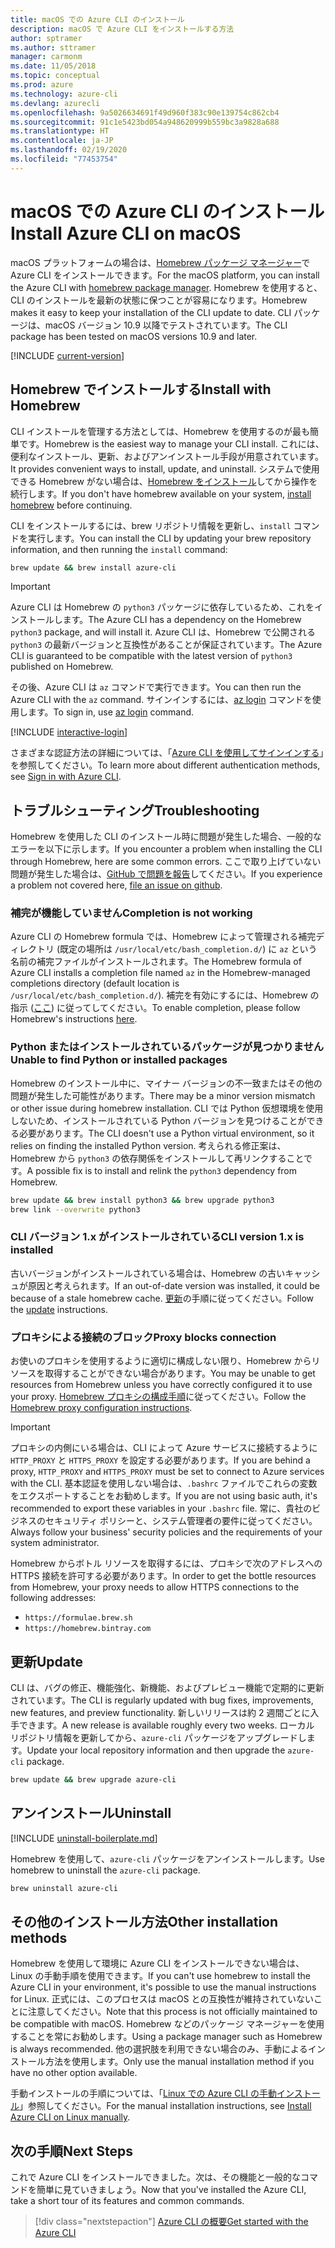 ```yaml
---
title: macOS での Azure CLI のインストール
description: macOS で Azure CLI をインストールする方法
author: sptramer
ms.author: sttramer
manager: carmonm
ms.date: 11/05/2018
ms.topic: conceptual
ms.prod: azure
ms.technology: azure-cli
ms.devlang: azurecli
ms.openlocfilehash: 9a5026634691f49d960f383c90e139754c862cb4
ms.sourcegitcommit: 91c1e5423bd054a948620999b559bc3a9828a688
ms.translationtype: HT
ms.contentlocale: ja-JP
ms.lasthandoff: 02/19/2020
ms.locfileid: "77453754"
---
```

# <a name="install-azure-cli-on-macos"></a><span data-ttu-id="a8203-103">macOS での Azure CLI のインストール</span><span class="sxs-lookup"><span data-stu-id="a8203-103">Install Azure CLI on macOS</span></span>

<span data-ttu-id="a8203-104">macOS プラットフォームの場合は、[Homebrew パッケージ マネージャー](https://brew.sh)で Azure CLI をインストールできます。</span><span class="sxs-lookup"><span data-stu-id="a8203-104">For the macOS platform, you can install the Azure CLI with [homebrew package manager](https://brew.sh).</span></span> <span data-ttu-id="a8203-105">Homebrew を使用すると、CLI のインストールを最新の状態に保つことが容易になります。</span><span class="sxs-lookup"><span data-stu-id="a8203-105">Homebrew makes it easy to keep your installation of the CLI update to date.</span></span> <span data-ttu-id="a8203-106">CLI パッケージは、macOS バージョン 10.9 以降でテストされています。</span><span class="sxs-lookup"><span data-stu-id="a8203-106">The CLI package has been tested on macOS versions 10.9 and later.</span></span>

[!INCLUDE [current-version](includes/current-version.md)]

## <a name="install-with-homebrew"></a><span data-ttu-id="a8203-107">Homebrew でインストールする</span><span class="sxs-lookup"><span data-stu-id="a8203-107">Install with Homebrew</span></span>

<span data-ttu-id="a8203-108">CLI インストールを管理する方法としては、Homebrew を使用するのが最も簡単です。</span><span class="sxs-lookup"><span data-stu-id="a8203-108">Homebrew is the easiest way to manage your CLI install.</span></span> <span data-ttu-id="a8203-109">これには、便利なインストール、更新、およびアンインストール手段が用意されています。</span><span class="sxs-lookup"><span data-stu-id="a8203-109">It provides convenient ways to install, update, and uninstall.</span></span>
<span data-ttu-id="a8203-110">システムで使用できる Homebrew がない場合は、[Homebrew をインストール](https://docs.brew.sh/Installation.html)してから操作を続行します。</span><span class="sxs-lookup"><span data-stu-id="a8203-110">If you don't have homebrew available on your system, [install homebrew](https://docs.brew.sh/Installation.html) before continuing.</span></span>

<span data-ttu-id="a8203-111">CLI をインストールするには、brew リポジトリ情報を更新し、`install` コマンドを実行します。</span><span class="sxs-lookup"><span data-stu-id="a8203-111">You can install the CLI by updating your brew repository information, and then running the `install` command:</span></span>

```bash
brew update && brew install azure-cli
```

> [!IMPORTANT]
>
> <span data-ttu-id="a8203-112">Azure CLI は Homebrew の `python3` パッケージに依存しているため、これをインストールします。</span><span class="sxs-lookup"><span data-stu-id="a8203-112">The Azure CLI has a dependency on the Homebrew `python3` package, and will install it.</span></span>
> <span data-ttu-id="a8203-113">Azure CLI は、Homebrew で公開される `python3` の最新バージョンと互換性があることが保証されています。</span><span class="sxs-lookup"><span data-stu-id="a8203-113">The Azure CLI is guaranteed to be compatible with the latest version of `python3` published on Homebrew.</span></span>

<span data-ttu-id="a8203-114">その後、Azure CLI は `az` コマンドで実行できます。</span><span class="sxs-lookup"><span data-stu-id="a8203-114">You can then run the Azure CLI with the `az` command.</span></span> <span data-ttu-id="a8203-115">サインインするには、[az login](/cli/azure/reference-index#az-login) コマンドを使用します。</span><span class="sxs-lookup"><span data-stu-id="a8203-115">To sign in, use [az login](/cli/azure/reference-index#az-login) command.</span></span>

[!INCLUDE [interactive-login](includes/interactive-login.md)]

<span data-ttu-id="a8203-116">さまざまな認証方法の詳細については、「[Azure CLI を使用してサインインする](authenticate-azure-cli.md)」を参照してください。</span><span class="sxs-lookup"><span data-stu-id="a8203-116">To learn more about different authentication methods, see [Sign in with Azure CLI](authenticate-azure-cli.md).</span></span>

## <a name="troubleshooting"></a><span data-ttu-id="a8203-117">トラブルシューティング</span><span class="sxs-lookup"><span data-stu-id="a8203-117">Troubleshooting</span></span>

<span data-ttu-id="a8203-118">Homebrew を使用した CLI のインストール時に問題が発生した場合、一般的なエラーを以下に示します。</span><span class="sxs-lookup"><span data-stu-id="a8203-118">If you encounter a problem when installing the CLI through Homebrew, here are some common errors.</span></span> <span data-ttu-id="a8203-119">ここで取り上げていない問題が発生した場合は、[GitHub で問題を報告](https://github.com/Azure/azure-cli/issues)してください。</span><span class="sxs-lookup"><span data-stu-id="a8203-119">If you experience a problem not covered here, [file an issue on github](https://github.com/Azure/azure-cli/issues).</span></span>

### <a name="completion-is-not-working"></a><span data-ttu-id="a8203-120">補完が機能していません</span><span class="sxs-lookup"><span data-stu-id="a8203-120">Completion is not working</span></span>

<span data-ttu-id="a8203-121">Azure CLI の Homebrew formula では、Homebrew によって管理される補完ディレクトリ (既定の場所は `/usr/local/etc/bash_completion.d/`) に `az` という名前の補完ファイルがインストールされます。</span><span class="sxs-lookup"><span data-stu-id="a8203-121">The Homebrew formula of Azure CLI installs a completion file named `az` in the Homebrew-managed completions directory (default location is `/usr/local/etc/bash_completion.d/`).</span></span> <span data-ttu-id="a8203-122">補完を有効にするには、Homebrew の指示 ([ここ](https://docs.brew.sh/Shell-Completion)) に従ってしてください。</span><span class="sxs-lookup"><span data-stu-id="a8203-122">To enable completion, please follow Homebrew's instructions [here](https://docs.brew.sh/Shell-Completion).</span></span>

### <a name="unable-to-find-python-or-installed-packages"></a><span data-ttu-id="a8203-123">Python またはインストールされているパッケージが見つかりません</span><span class="sxs-lookup"><span data-stu-id="a8203-123">Unable to find Python or installed packages</span></span>

<span data-ttu-id="a8203-124">Homebrew のインストール中に、マイナー バージョンの不一致またはその他の問題が発生した可能性があります。</span><span class="sxs-lookup"><span data-stu-id="a8203-124">There may be a minor version mismatch or other issue during homebrew installation.</span></span> <span data-ttu-id="a8203-125">CLI では Python 仮想環境を使用しないため、インストールされている Python バージョンを見つけることができる必要があります。</span><span class="sxs-lookup"><span data-stu-id="a8203-125">The CLI doesn't use a Python virtual environment, so it relies on finding the installed Python version.</span></span> <span data-ttu-id="a8203-126">考えられる修正案は、Homebrew から `python3` の依存関係をインストールして再リンクすることです。</span><span class="sxs-lookup"><span data-stu-id="a8203-126">A possible fix is to install and relink the `python3` dependency from Homebrew.</span></span>

```bash
brew update && brew install python3 && brew upgrade python3
brew link --overwrite python3
```

### <a name="cli-version-1x-is-installed"></a><span data-ttu-id="a8203-127">CLI バージョン 1.x がインストールされている</span><span class="sxs-lookup"><span data-stu-id="a8203-127">CLI version 1.x is installed</span></span>

<span data-ttu-id="a8203-128">古いバージョンがインストールされている場合は、Homebrew の古いキャッシュが原因と考えられます。</span><span class="sxs-lookup"><span data-stu-id="a8203-128">If an out-of-date version was installed, it could be because of a stale homebrew cache.</span></span> <span data-ttu-id="a8203-129">[更新](#update)の手順に従ってください。</span><span class="sxs-lookup"><span data-stu-id="a8203-129">Follow the [update](#update) instructions.</span></span>

### <a name="proxy-blocks-connection"></a><span data-ttu-id="a8203-130">プロキシによる接続のブロック</span><span class="sxs-lookup"><span data-stu-id="a8203-130">Proxy blocks connection</span></span>

<span data-ttu-id="a8203-131">お使いのプロキシを使用するように適切に構成しない限り、Homebrew からリソースを取得することができない場合があります。</span><span class="sxs-lookup"><span data-stu-id="a8203-131">You may be unable to get resources from Homebrew unless you have correctly configured it to use your proxy.</span></span> <span data-ttu-id="a8203-132">[Homebrew プロキシの構成手順](https://docs.brew.sh/Manpage#using-homebrew-behind-a-proxy)に従ってください。</span><span class="sxs-lookup"><span data-stu-id="a8203-132">Follow the [Homebrew proxy configuration instructions](https://docs.brew.sh/Manpage#using-homebrew-behind-a-proxy).</span></span>

> [!IMPORTANT]
> <span data-ttu-id="a8203-133">プロキシの内側にいる場合は、CLI によって Azure サービスに接続するように `HTTP_PROXY` と `HTTPS_PROXY` を設定する必要があります。</span><span class="sxs-lookup"><span data-stu-id="a8203-133">If you are behind a proxy, `HTTP_PROXY` and `HTTPS_PROXY` must be set to connect to Azure services with the CLI.</span></span>
> <span data-ttu-id="a8203-134">基本認証を使用しない場合は、`.bashrc` ファイルでこれらの変数をエクスポートすることをお勧めします。</span><span class="sxs-lookup"><span data-stu-id="a8203-134">If you are not using basic auth, it's recommended to export these variables in your `.bashrc` file.</span></span>
> <span data-ttu-id="a8203-135">常に、貴社のビジネスのセキュリティ ポリシーと、システム管理者の要件に従ってください。</span><span class="sxs-lookup"><span data-stu-id="a8203-135">Always follow your business' security policies and the requirements of your system administrator.</span></span>

<span data-ttu-id="a8203-136">Homebrew からボトル リソースを取得するには、プロキシで次のアドレスへの HTTPS 接続を許可する必要があります。</span><span class="sxs-lookup"><span data-stu-id="a8203-136">In order to get the bottle resources from Homebrew, your proxy needs to allow HTTPS connections to the following addresses:</span></span>

* `https://formulae.brew.sh`
* `https://homebrew.bintray.com`

## <a name="update"></a><span data-ttu-id="a8203-137">更新</span><span class="sxs-lookup"><span data-stu-id="a8203-137">Update</span></span>

<span data-ttu-id="a8203-138">CLI は、バグの修正、機能強化、新機能、およびプレビュー機能で定期的に更新されています。</span><span class="sxs-lookup"><span data-stu-id="a8203-138">The CLI is regularly updated with bug fixes, improvements, new features, and preview functionality.</span></span> <span data-ttu-id="a8203-139">新しいリリースは約 2 週間ごとに入手できます。</span><span class="sxs-lookup"><span data-stu-id="a8203-139">A new release is available roughly every two weeks.</span></span> <span data-ttu-id="a8203-140">ローカル リポジトリ情報を更新してから、`azure-cli` パッケージをアップグレードします。</span><span class="sxs-lookup"><span data-stu-id="a8203-140">Update your local repository information and then upgrade the `azure-cli` package.</span></span>

```bash
brew update && brew upgrade azure-cli
```

## <a name="uninstall"></a><span data-ttu-id="a8203-141">アンインストール</span><span class="sxs-lookup"><span data-stu-id="a8203-141">Uninstall</span></span>

[!INCLUDE [uninstall-boilerplate.md](includes/uninstall-boilerplate.md)]

<span data-ttu-id="a8203-142">Homebrew を使用して、`azure-cli` パッケージをアンインストールします。</span><span class="sxs-lookup"><span data-stu-id="a8203-142">Use homebrew to uninstall the `azure-cli` package.</span></span>

```bash
brew uninstall azure-cli
```

## <a name="other-installation-methods"></a><span data-ttu-id="a8203-143">その他のインストール方法</span><span class="sxs-lookup"><span data-stu-id="a8203-143">Other installation methods</span></span>

<span data-ttu-id="a8203-144">Homebrew を使用して環境に Azure CLI をインストールできない場合は、Linux の手動手順を使用できます。</span><span class="sxs-lookup"><span data-stu-id="a8203-144">If you can't use homebrew to install the Azure CLI in your environment, it's possible to use the manual instructions for Linux.</span></span> <span data-ttu-id="a8203-145">正式には、このプロセスは macOS との互換性が維持されていないことに注意してください。</span><span class="sxs-lookup"><span data-stu-id="a8203-145">Note that this process is not officially maintained to be compatible with macOS.</span></span> <span data-ttu-id="a8203-146">Homebrew などのパッケージ マネージャーを使用することを常にお勧めします。</span><span class="sxs-lookup"><span data-stu-id="a8203-146">Using a package manager such as Homebrew is always recommended.</span></span> <span data-ttu-id="a8203-147">他の選択肢を利用できない場合のみ、手動によるインストール方法を使用します。</span><span class="sxs-lookup"><span data-stu-id="a8203-147">Only use the manual installation method if you have no other option available.</span></span>

<span data-ttu-id="a8203-148">手動インストールの手順については、「[Linux での Azure CLI の手動インストール](install-azure-cli-linux.md)」参照してください。</span><span class="sxs-lookup"><span data-stu-id="a8203-148">For the manual installation instructions, see [Install Azure CLI on Linux manually](install-azure-cli-linux.md).</span></span>

## <a name="next-steps"></a><span data-ttu-id="a8203-149">次の手順</span><span class="sxs-lookup"><span data-stu-id="a8203-149">Next Steps</span></span>

<span data-ttu-id="a8203-150">これで Azure CLI をインストールできました。次は、その機能と一般的なコマンドを簡単に見ていきましょう。</span><span class="sxs-lookup"><span data-stu-id="a8203-150">Now that you've installed the Azure CLI, take a short tour of its features and common commands.</span></span>

> [!div class="nextstepaction"]
> [<span data-ttu-id="a8203-151">Azure CLI の概要</span><span class="sxs-lookup"><span data-stu-id="a8203-151">Get started with the Azure CLI</span></span>](get-started-with-azure-cli.md)
